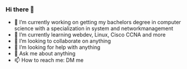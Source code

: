 ### Hi there 👋


- 🔭 I’m currently working on getting my bachelors degree in computer science with a specialization in system and networkmanagement
- 🌱 I’m currently learning webdev, Linux, Cisco CCNA and more
- 👯 I’m looking to collaborate on anything
- 🤔 I’m looking for help with anything
- 💬 Ask me about anything
- 📫 How to reach me: DM me
